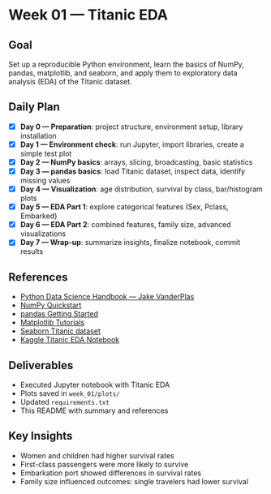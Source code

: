 # Week 01 — Titanic EDA

## Goal
Set up a reproducible Python environment, learn the basics of NumPy, pandas, matplotlib, and seaborn, and apply them to exploratory data analysis (EDA) of the Titanic dataset.

## Daily Plan
- [x] **Day 0 — Preparation**: project structure, environment setup, library installation
- [x] **Day 1 — Environment check**: run Jupyter, import libraries, create a simple test plot
- [x] **Day 2 — NumPy basics**: arrays, slicing, broadcasting, basic statistics
- [x] **Day 3 — pandas basics**: load Titanic dataset, inspect data, identify missing values
- [x] **Day 4 — Visualization**: age distribution, survival by class, bar/histogram plots
- [x] **Day 5 — EDA Part 1**: explore categorical features (Sex, Pclass, Embarked)
- [x] **Day 6 — EDA Part 2**: combined features, family size, advanced visualizations
- [x] **Day 7 — Wrap-up**: summarize insights, finalize notebook, commit results

## References
- [Python Data Science Handbook — Jake VanderPlas](https://jakevdp.github.io/PythonDataScienceHandbook/)
- [NumPy Quickstart](https://numpy.org/doc/stable/user/quickstart.html)
- [pandas Getting Started](https://pandas.pydata.org/docs/getting_started/)
- [Matplotlib Tutorials](https://matplotlib.org/stable/tutorials/index.html)
- [Seaborn Titanic dataset](https://seaborn.pydata.org/generated/seaborn.load_dataset.html)
- [Kaggle Titanic EDA Notebook](https://www.kaggle.com/code/startupsci/titanic-data-science-solutions)

## Deliverables
- Executed Jupyter notebook with Titanic EDA
- Plots saved in `week_01/plots/`
- Updated `requirements.txt`
- This README with summary and references

## Key Insights
- Women and children had higher survival rates
- First-class passengers were more likely to survive
- Embarkation port showed differences in survival rates
- Family size influenced outcomes: single travelers had lower survival  
